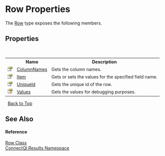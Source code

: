 # Row Properties
 

The <a href="T_ConnectQl_Results_Row">Row</a> type exposes the following members.


## Properties
&nbsp;<table><tr><th></th><th>Name</th><th>Description</th></tr><tr><td>![Public property](media/pubproperty.gif "Public property")</td><td><a href="P_ConnectQl_Results_Row_ColumnNames">ColumnNames</a></td><td>
Gets the column names.</td></tr><tr><td>![Public property](media/pubproperty.gif "Public property")</td><td><a href="P_ConnectQl_Results_Row_Item">Item</a></td><td>
Gets or sets the values for the specified field name.</td></tr><tr><td>![Public property](media/pubproperty.gif "Public property")</td><td><a href="P_ConnectQl_Results_Row_UniqueId">UniqueId</a></td><td>
Gets the unique id of the row.</td></tr><tr><td>![Protected property](media/protproperty.gif "Protected property")</td><td><a href="P_ConnectQl_Results_Row_Values">Values</a></td><td>
Gets the values for debugging purposes.</td></tr></table>&nbsp;
<a href="#row-properties">Back to Top</a>

## See Also


#### Reference
<a href="T_ConnectQl_Results_Row">Row Class</a><br /><a href="N_ConnectQl_Results">ConnectQl.Results Namespace</a><br />